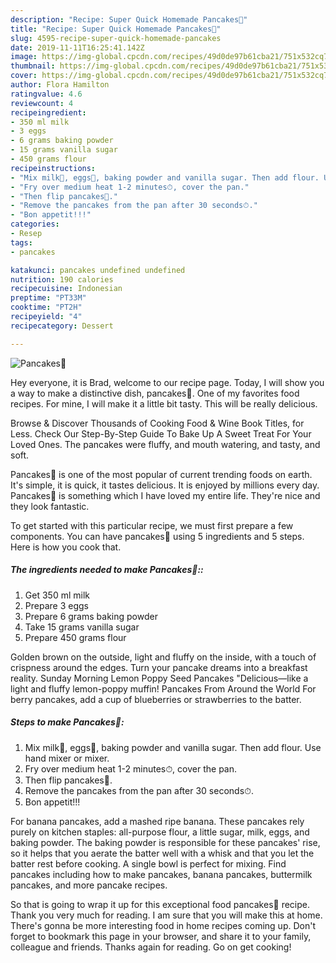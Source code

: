 ```yaml
---
description: "Recipe: Super Quick Homemade Pancakes🥞"
title: "Recipe: Super Quick Homemade Pancakes🥞"
slug: 4595-recipe-super-quick-homemade-pancakes
date: 2019-11-11T16:25:41.142Z
image: https://img-global.cpcdn.com/recipes/49d0de97b61cba21/751x532cq70/pancakes🥞-recipe-main-photo.jpg
thumbnail: https://img-global.cpcdn.com/recipes/49d0de97b61cba21/751x532cq70/pancakes🥞-recipe-main-photo.jpg
cover: https://img-global.cpcdn.com/recipes/49d0de97b61cba21/751x532cq70/pancakes🥞-recipe-main-photo.jpg
author: Flora Hamilton
ratingvalue: 4.6
reviewcount: 4
recipeingredient:
- 350 ml milk
- 3 eggs
- 6 grams baking powder
- 15 grams vanilla sugar
- 450 grams flour
recipeinstructions:
- "Mix milk🥛, eggs🥚, baking powder and vanilla sugar. Then add flour. Use hand mixer or mixer."
- "Fry over medium heat 1-2 minutes⏱, cover the pan."
- "Then flip pancakes🥞."
- "Remove the pancakes from the pan after 30 seconds⏱."
- "Bon appetit!!!"
categories:
- Resep
tags:
- pancakes

katakunci: pancakes undefined undefined
nutrition: 190 calories
recipecuisine: Indonesian
preptime: "PT33M"
cooktime: "PT2H"
recipeyield: "4"
recipecategory: Dessert

---
```



![Pancakes🥞](https://img-global.cpcdn.com/recipes/49d0de97b61cba21/751x532cq70/pancakes🥞-recipe-main-photo.jpg)

Hey everyone, it is Brad, welcome to our recipe page. Today, I will show you a way to make a distinctive dish, pancakes🥞. One of my favorites food recipes. For mine, I will make it a little bit tasty. This will be really delicious.

Browse &amp; Discover Thousands of Cooking Food &amp; Wine Book Titles, for Less. Check Our Step-By-Step Guide To Bake Up A Sweet Treat For Your Loved Ones. The pancakes were fluffy, and mouth watering, and tasty, and soft.

Pancakes🥞 is one of the most popular of current trending foods on earth. It's simple, it is quick, it tastes delicious. It is enjoyed by millions every day. Pancakes🥞 is something which I have loved my entire life. They're nice and they look fantastic.


To get started with this particular recipe, we must first prepare a few components. You can have pancakes🥞 using 5 ingredients and 5 steps. Here is how you cook that.

##### The ingredients needed to make Pancakes🥞::

1. Get 350 ml milk
1. Prepare 3 eggs
1. Prepare 6 grams baking powder
1. Take 15 grams vanilla sugar
1. Prepare 450 grams flour


Golden brown on the outside, light and fluffy on the inside, with a touch of crispness around the edges. Turn your pancake dreams into a breakfast reality. Sunday Morning Lemon Poppy Seed Pancakes &#34;Delicious—like a light and fluffy lemon-poppy muffin! Pancakes From Around the World For berry pancakes, add a cup of blueberries or strawberries to the batter. 

##### Steps to make Pancakes🥞:

1. Mix milk🥛, eggs🥚, baking powder and vanilla sugar. Then add flour. Use hand mixer or mixer.
1. Fry over medium heat 1-2 minutes⏱, cover the pan.
1. Then flip pancakes🥞.
1. Remove the pancakes from the pan after 30 seconds⏱.
1. Bon appetit!!!


For banana pancakes, add a mashed ripe banana. These pancakes rely purely on kitchen staples: all-purpose flour, a little sugar, milk, eggs, and baking powder. The baking powder is responsible for these pancakes&#39; rise, so it helps that you aerate the batter well with a whisk and that you let the batter rest before cooking. A single bowl is perfect for mixing. Find pancakes including how to make pancakes, banana pancakes, buttermilk pancakes, and more pancake recipes. 

So that is going to wrap it up for this exceptional food pancakes🥞 recipe. Thank you very much for reading. I am sure that you will make this at home. There's gonna be more interesting food in home recipes coming up. Don't forget to bookmark this page in your browser, and share it to your family, colleague and friends. Thanks again for reading. Go on get cooking!
